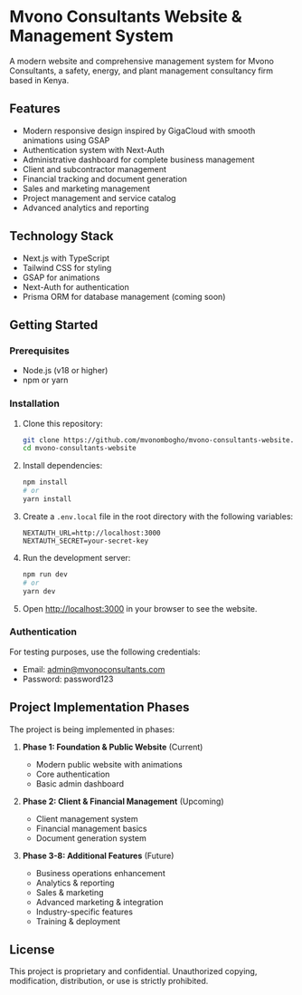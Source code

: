 # Mvono Consultants Website & Management System

A modern website and comprehensive management system for Mvono Consultants, a safety, energy, and plant management consultancy firm based in Kenya.

## Features

- Modern responsive design inspired by GigaCloud with smooth animations using GSAP
- Authentication system with Next-Auth
- Administrative dashboard for complete business management
- Client and subcontractor management
- Financial tracking and document generation
- Sales and marketing management
- Project management and service catalog
- Advanced analytics and reporting

## Technology Stack

- Next.js with TypeScript
- Tailwind CSS for styling
- GSAP for animations
- Next-Auth for authentication
- Prisma ORM for database management (coming soon)

## Getting Started

### Prerequisites

- Node.js (v18 or higher)
- npm or yarn

### Installation

1. Clone this repository:
   ```bash
   git clone https://github.com/mvonombogho/mvono-consultants-website.git
   cd mvono-consultants-website
   ```

2. Install dependencies:
   ```bash
   npm install
   # or
   yarn install
   ```

3. Create a `.env.local` file in the root directory with the following variables:
   ```
   NEXTAUTH_URL=http://localhost:3000
   NEXTAUTH_SECRET=your-secret-key
   ```

4. Run the development server:
   ```bash
   npm run dev
   # or
   yarn dev
   ```

5. Open [http://localhost:3000](http://localhost:3000) in your browser to see the website.

### Authentication

For testing purposes, use the following credentials:

- Email: admin@mvonoconsultants.com
- Password: password123

## Project Implementation Phases

The project is being implemented in phases:

1. **Phase 1: Foundation & Public Website** (Current)
   - Modern public website with animations
   - Core authentication
   - Basic admin dashboard

2. **Phase 2: Client & Financial Management** (Upcoming)
   - Client management system
   - Financial management basics
   - Document generation system

3. **Phase 3-8: Additional Features** (Future)
   - Business operations enhancement
   - Analytics & reporting
   - Sales & marketing
   - Advanced marketing & integration
   - Industry-specific features
   - Training & deployment

## License

This project is proprietary and confidential. Unauthorized copying, modification, distribution, or use is strictly prohibited.
